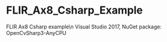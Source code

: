 # FLIR_Ax8_Csharp_Example
FLIR Ax8 Csharp example\n
Visual Studio 2017, NuGet package: OpenCvSharp3-AnyCPU
